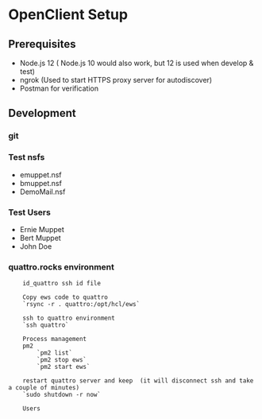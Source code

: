 # OpenClient Setup
    
## Prerequisites

- Node.js 12 ( Node.js 10 would also work, but 12 is used when develop & test)
- ngrok (Used to start HTTPS proxy server for autodiscover)
- Postman for verification

## Development 
    
### git

### Test nsfs
- emuppet.nsf
- bmuppet.nsf
- DemoMail.nsf

### Test Users
- Ernie Muppet
- Bert Muppet
- John Doe


### quattro.rocks environment
		id_quattro ssh id file

        Copy ews code to quattro
		`rsync -r . quattro:/opt/hcl/ews`

        ssh to quattro environment
		`ssh quattro`

		Process management
        pm2
			`pm2 list`
			`pm2 stop ews`
			`pm2 start ews`

		restart quattro server and keep  (it will disconnect ssh and take a couple of minutes)
		`sudo shutdown -r now`

        Users
